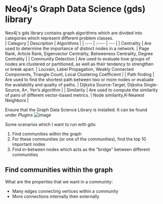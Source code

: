 # Neo4j's Graph Data Science (gds) library  
Neo4j's gds library contains graph algorithms which are divided into categories which represent different problem classes.  
| Category      | Description | Algorithms    |
| :---        |    :----   |          --- |
| Centrality      | Are used to determine the importance of distinct nodes in a network.       | Page Rank, Article Rank, Eigenvector Centrality, Betweeness Centrality, Degree Centrality   |
| Community Detection   | Are used to evaluate how groups of nodes are clustered or partitioned, as well as their tendency to strengthen or break apart.         | Louvain, Label Propagation, Weakly Connected Components, Triangle Count, Local Clustering Coefficient      |
| Path finding       | Are used to find the shortest path between two or more nodes or evaluate the availability and quality of paths. | Dijkstra Source-Target, Dijkstra Single-Source, A*, Yen’s algorithm |
| Similarity | Are used to compute the similarity of pairs of different vector-based metrics.  | Node similarity,K-Nearest Neighbors  |

Ensure that the Graph Data Science Library is installed. It can be found under *Plugins*
![image](https://user-images.githubusercontent.com/830693/127670097-0c59aca4-7d29-493e-b198-daa52caa0d68.png)  

Some scenarios which I want to run with gds:
<ol>
<li>Find communities within the graph</li>
<li>For these communities (or one of the communities), find the top 10 important nodes</li>
<li>Find in-between nodes which acts as the "bridge" between different communities</li>
</ol>

## Find communities within the graph  
What are the properties that we want in a community:  
* Many edges connecting vertices within a community  
* More connections internally then externally
 
